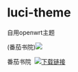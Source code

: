 # luci-theme
自用openwrt主题


(番茄书院)[![](https://img.shields.io/badge/下载-链接-blueviolet.svg?logo=hack-the-box)](http://doubi.tk)


<div style="display: flex; align-items: center;">
    <span style="margin-right: 8px;">番茄书院</span>
    <a href="http://doubi.tk">
        <img src="https://img.shields.io/badge/下载-链接-blueviolet.svg?logo=hack-the-box" alt="下载链接" />
    </a>
</div>
